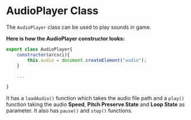 # AudioPlayer Class
The `AudioPlayer` class can be used to play sounds in game.

**Here is how the AudioPlayer constructor looks:**
```js
export class AudioPlayer{
	constructor(arcsci){
		this.audio = document.createElement("audio");
	}

    ...

}
```

It has a `loadAudio()` function which takes the audio file path and a `play()` function taking the audio **Speed**, **Pitch Preserve State** and **Loop State** as parameter. It also has `pause()` and `stop()` functions.
